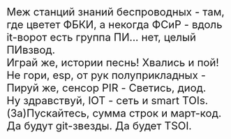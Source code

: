 
<font size="5">Меж станций знаний беспроводных - там, где цветет ФБКИ, а некогда ФСиР - вдоль it-ворот есть группа ПИ... нет, целый ПИвзвод. <br>
Играй же, истории песнь! Хвались и пой! <br>
Не гори, esp, от рук полуприкладных - Пируй же, сенсор PIR - Светись, диод. <br>
Ну здравствуй, IOT - сеть и smart TOIs. <br>
(За)Пускайтесь, сумма строк и март-код. <br>
Да будут git-звезды. Да будет TSOI. </font>

